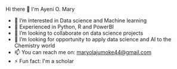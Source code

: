 Hi there 👋
I'm Ayeni O. Mary
- 🔭 I’m interested in Data science and Machine learning
- 🌱 Experienced in Python, R and PowerBI
- 👯 I’m looking to collaborate on data science projects
- 🤔 I’m looking for opportunity to apply data science and AI to the Chemistry world
- 📫 You can reach me on: maryolajumoke44@gmail.com
- ⚡ Fun fact: I'm a scholar

